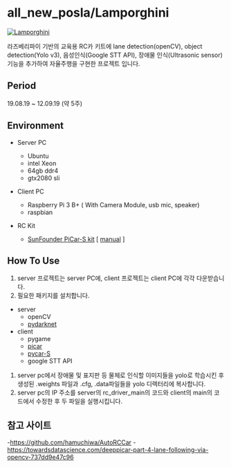 # all_new_posla/Lamporghini

[![Lamporghini](http://img.youtube.com/vi/w62PZlp24T4/0.jpg)](https://www.youtube.com/watch?v=w62PZlp24T4 "Lamporghini")

라즈베리파이 기반의 교육용 RC카 키트에 lane detection(openCV), object detection(Yolo v3), 음성인식(Google STT API), 장애물 인식(Ultrasonic sensor) 기능을 추가하여 자율주행을 구현한 프로젝트 입니다. 


## Period
19.08.19 ~ 12.09.19 (약 5주)

## Environment
- Server PC
  - Ubuntu
  - intel Xeon
  - 64gb ddr4
  - gtx2080 sli
  
- Client PC
  - Raspberry Pi 3 B+ ( With Camera Module, usb mic, speaker)
  - raspbian
  
- RC Kit
  - [SunFounder PiCar-S kit]  [ [manual] ]
  
## How To Use
1. server 프로젝트는 server PC에, client 프로젝트는 client PC에 각각 다운받습니다.
1. 필요한 패키지를 설치합니다.
  - server
    - openCV
    - [pydarknet]
  - client
    - pygame
    - [picar]
    - [pycar-S]
    - google STT API
1. server pc에서 장애물 및 표지판 등 물체로 인식할 이미지들을 yolo로 학습시킨 후 생성된 .weights 파일과 .cfg, .data파일들을 yolo 디렉터리에 복사합니다.
1. server pc의 IP 주소를 server의 rc_driver_main의 코드와 client의 main의 코드에서 수정한 후 두 파일을 실행시킵니다.

[pydarknet]: https://github.com/gy20073/pydarknet
[SunFounder PiCar-S kit]: https://www.sunfounder.com/picar-s-kit.html
[manual]: https://www.sunfounder.com/learn/download/UGlDYXItU19Vc2VyX01hbnVhbC5wZGY=/dispi

[picar]: https://github.com/sunfounder/SunFounder_PiCar
[pycar-S]: https://github.com/sunfounder/SunFounder_PiCar-S

## 참고 사이트
-https://github.com/hamuchiwa/AutoRCCar
-https://towardsdatascience.com/deeppicar-part-4-lane-following-via-opencv-737dd9e47c96

